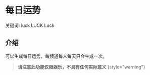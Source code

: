 # 每日运势

<tldr>
    <p>关键词: <shortcut>luck</shortcut> <shortcut>LUCK</shortcut> <shortcut>Luck</shortcut></p>
</tldr>

## 介绍

可以生成每日运势。每频道每人每天只会生成一次。

> **请注意此功能仅限娱乐，不具有任何实际意义**
{style="warning"}